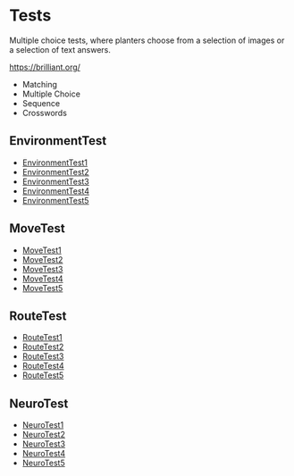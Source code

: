# Tests

Multiple choice tests, where planters choose from a selection of images or a selection of text answers.

https://brilliant.org/


- Matching
- Multiple Choice
- Sequence
- Crosswords

## EnvironmentTest

- [EnvironmentTest1]()
- [EnvironmentTest2]()
- [EnvironmentTest3]()
- [EnvironmentTest4]()
- [EnvironmentTest5]()

## MoveTest

- [MoveTest1]()
- [MoveTest2]()
- [MoveTest3]()
- [MoveTest4]()
- [MoveTest5]()

## RouteTest

- [RouteTest1]()
- [RouteTest2]()
- [RouteTest3]()
- [RouteTest4]()
- [RouteTest5]()

## NeuroTest

- [NeuroTest1]()
- [NeuroTest2]()
- [NeuroTest3]()
- [NeuroTest4]()
- [NeuroTest5]()




